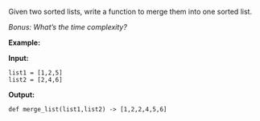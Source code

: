 ﻿
Given two sorted lists, write a function to merge them into one sorted list.

_Bonus: What’s the time complexity?_

**Example:**

**Input:**
```
list1 = [1,2,5]
list2 = [2,4,6]
```

**Output:**

```
def merge_list(list1,list2) -> [1,2,2,4,5,6]
```
